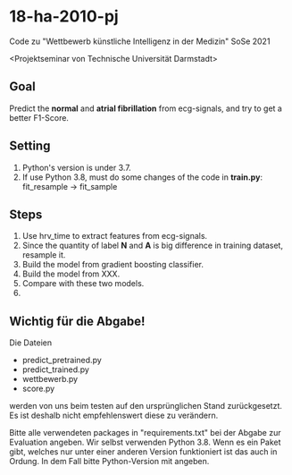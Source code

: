 # 18-ha-2010-pj
Code zu "Wettbewerb künstliche Intelligenz in der Medizin" SoSe 2021

<Projektseminar von Technische Universität Darmstadt>

## Goal
Predict the **normal** and **atrial fibrillation** from ecg-signals, and try to get a better F1-Score.

## Setting
1. Python's version is under 3.7.
2. If use Python 3.8, must do some changes of the code in **train.py**: fit_resample -> fit_sample

## Steps
1. Use hrv_time to extract features from ecg-signals.
2. Since the quantity of label **N** and **A** is big difference in training dataset, resample it.
3. Build the model from gradient boosting classifier.
4. Build the model from XXX.
5. Compare with these two models.
6. 
    
    
## Wichtig für die Abgabe!

Die Dateien 
- predict_pretrained.py
- predict_trained.py
- wettbewerb.py
- score.py

werden von uns beim testen auf den ursprünglichen Stand zurückgesetzt. Es ist deshalb nicht empfehlenswert diese zu verändern.

Bitte alle verwendeten packages in "requirements.txt" bei der Abgabe zur Evaluation angeben. Wir selbst verwenden Python 3.8. Wenn es ein Paket gibt, welches nur unter einer anderen Version funktioniert ist das auch in Ordung. In dem Fall bitte Python-Version mit angeben.
